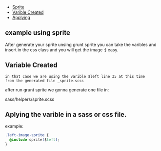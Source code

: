 - [Sprite](#sprite)
- [Varible Created](#variblecreated)
- [Applying](#aplying)

## example using sprite  

   After generate your sprite unsing grunt sprite
   you can take the varibles and insert in the css class
   and you will get the image :)  easy.


##	Variable Created 

	in that case we are using the varible $left line 35 at this time
 	from the generated file _sprite.scss


after run grunt sprite we gonna generate one file in:

sass/helpers/sprite.scss


## Aplying the varible in a sass or css file.


example:

```css
.left-image-sprite {
  @include sprite($left);
}
```

